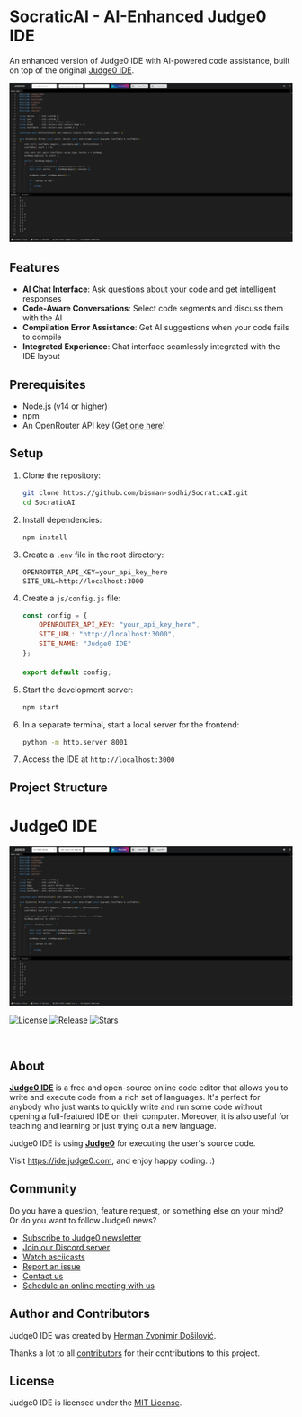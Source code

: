 # SocraticAI - AI-Enhanced Judge0 IDE

An enhanced version of Judge0 IDE with AI-powered code assistance, built on top of the original [Judge0 IDE](https://ide.judge0.com).

![Judge0 IDE Screenshot](./.github/screenshot.png)

## Features

- **AI Chat Interface**: Ask questions about your code and get intelligent responses
- **Code-Aware Conversations**: Select code segments and discuss them with the AI
- **Compilation Error Assistance**: Get AI suggestions when your code fails to compile
- **Integrated Experience**: Chat interface seamlessly integrated with the IDE layout

## Prerequisites

- Node.js (v14 or higher)
- npm
- An OpenRouter API key ([Get one here](https://openrouter.ai/))

## Setup

1. Clone the repository:
   ```bash
   git clone https://github.com/bisman-sodhi/SocraticAI.git
   cd SocraticAI
   ```

2. Install dependencies:
   ```bash
   npm install
   ```

3. Create a `.env` file in the root directory:
   ```env
   OPENROUTER_API_KEY=your_api_key_here
   SITE_URL=http://localhost:3000
   ```

4. Create a `js/config.js` file:
   ```javascript
   const config = {
       OPENROUTER_API_KEY: "your_api_key_here",
       SITE_URL: "http://localhost:3000",
       SITE_NAME: "Judge0 IDE"
   };

   export default config;
   ```

5. Start the development server:
   ```bash
   npm start
   ```

6. In a separate terminal, start a local server for the frontend:
   ```bash
   python -m http.server 8001
   ```

7. Access the IDE at `http://localhost:3000`

## Project Structure

# Judge0 IDE
[![Judge0 IDE Screenshot](./.github/screenshot.png)](https://ide.judge0.com)

[![License](https://img.shields.io/github/license/judge0/ide?color=2185d0&style=flat-square)](https://github.com/judge0/ide/blob/master/LICENSE)
[![Release](https://img.shields.io/github/v/release/judge0/ide?color=2185d0&style=flat-square)](https://github.com/judge0/ide/releases)
[![Stars](https://img.shields.io/github/stars/judge0/ide?color=2185d0&style=flat-square)](https://github.com/judge0/ide/stargazers)

<a href="https://www.producthunt.com/posts/judge0-ide" target="_blank"><img src="https://api.producthunt.com/widgets/embed-image/v1/featured.svg?post_id=179885&theme=light" alt="" height="43px" /></a>

## About
[**Judge0 IDE**](https://ide.judge0.com) is a free and open-source online code editor that allows you to write and execute code from a rich set of languages. It's perfect for anybody who just wants to quickly write and run some code without opening a full-featured IDE on their computer. Moreover, it is also useful for teaching and learning or just trying out a new language.

Judge0 IDE is using [**Judge0**](https://ce.judge0.com) for executing the user's source code.

Visit https://ide.judge0.com, and enjoy happy coding. :)

## Community
Do you have a question, feature request, or something else on your mind? Or do you want to follow Judge0 news?

* [Subscribe to Judge0 newsletter](https://subscribe.judge0.com)
* [Join our Discord server](https://discord.gg/GRc3v6n)
* [Watch asciicasts](https://asciinema.org/~hermanzdosilovic)
* [Report an issue](https://github.com/judge0/judge0/issues/new)
* [Contact us](mailto:contact@judge0.com)
* [Schedule an online meeting with us](https://meet.judge0.com)

## Author and Contributors
Judge0 IDE was created by [Herman Zvonimir Došilović](https://github.com/hermanzdosilovic).

Thanks a lot to all [contributors](https://github.com/judge0/ide/graphs/contributors) for their contributions to this project.

## License
Judge0 IDE is licensed under the [MIT License](https://github.com/judge0/ide/blob/master/LICENSE).
